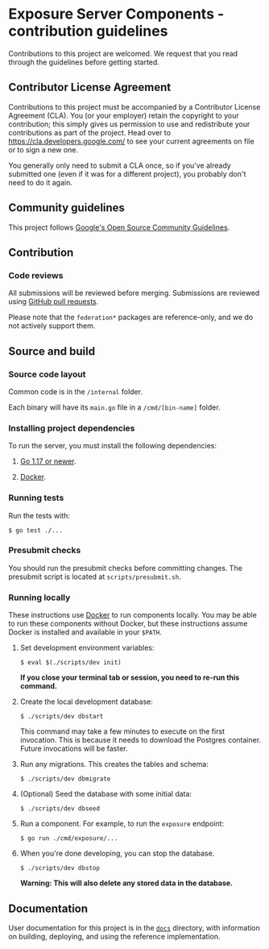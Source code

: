 # Exposure Server Components - contribution guidelines

Contributions to this project are welcomed. We request that you
read through the guidelines before getting started.

## Contributor License Agreement

Contributions to this project must be accompanied by a Contributor License
Agreement (CLA). You (or your employer) retain the copyright to your
contribution; this simply gives us permission to use and redistribute your
contributions as part of the project. Head over to
<https://cla.developers.google.com/> to see your current agreements on file or
to sign a new one.

You generally only need to submit a CLA once, so if you've already submitted one
(even if it was for a different project), you probably don't need to do it
again.

## Community guidelines

This project follows
[Google's Open Source Community Guidelines](https://opensource.google/conduct/).

## Contribution

### Code reviews

All submissions will be reviewed before merging. Submissions are reviewed using
[GitHub pull requests](https://help.github.com/articles/about-pull-requests/).

Please note that the `federation*` packages are reference-only, and we do not
actively support them.

## Source and build

### Source code layout

Common code is in the `/internal` folder.

Each binary will have its `main.go` file in a `/cmd/[bin-name]` folder.

### Installing project dependencies

To run the server, you must install the following dependencies:

1.  [Go 1.17 or newer](https://golang.org/dl/).

1.  [Docker][docker].

### Running tests

Run the tests with:

```text
$ go test ./...
```

### Presubmit checks

You should run the presubmit checks before committing changes. The presubmit script
is located at `scripts/presubmit.sh`.

### Running locally

These instructions use [Docker][docker] to run components locally. You may be
able to run these components without Docker, but these instructions assume
Docker is installed and available in your `$PATH`.

1.  Set development environment variables:

    ```text
    $ eval $(./scripts/dev init)
    ```

    **If you close your terminal tab or session, you need to re-run this
    command.**

1.  Create the local development database:

    ```text
    $ ./scripts/dev dbstart
    ```

    This command may take a few minutes to execute on the first invocation. This
    is because it needs to download the Postgres container. Future invocations
    will be faster.

1.  Run any migrations. This creates the tables and schema:

    ```text
    $ ./scripts/dev dbmigrate
    ```

1.  (Optional) Seed the database with some initial data:

    ```text
    $ ./scripts/dev dbseed
    ```

1.  Run a component. For example, to run the `exposure` endpoint:

    ```text
    $ go run ./cmd/exposure/...
    ```

1.  When you're done developing, you can stop the database.

    ```text
    $ ./scripts/dev dbstop
    ```

    **Warning: This will also delete any stored data in the database.**


## Documentation

User documentation for this project is in the [`docs`](/docs/index.md) directory,
with information on building, deploying, and using the reference implementation.


[docker]: https://docs.docker.com/get-docker/
